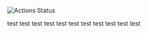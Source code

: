 ![Actions Status](https://github.com/aleksandrtikhonov/yamdb_final/actions/workflows/main.yml/badge.svg)

test
test
test
test
test
test
test
test
test
test
test
